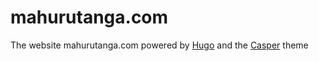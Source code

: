 # mahurutanga.com
The website mahurutanga.com powered by [Hugo](https://gohugo.io) and the [Casper](https://github.com/vjeantet/hugo-theme-casper) theme 
